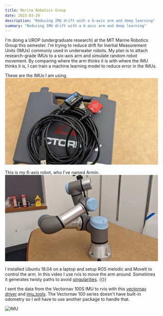 ```yaml
---
title: Marine Robotics Group
date: 2023-03-29
description: "Reducing IMU drift with a 6-axis arm and deep learning"
summary: "Reducing IMU drift with a 6-axis arm and deep learning"
---
```


I'm doing a UROP (undergraduate research) at the MIT Marine Robotics Group this semester. I'm trying to reduce drift for Inertial Measurement Units (IMUs) commonly used in underwater robots. My plan is to attach research-grade IMUs to a six-axis arm and simulate random robot movement. By comparing where the arm thinks it is with where the IMU thinks it is, I can train a machine learning model to reduce error in the IMUs.

These are the IMUs I am using.
![IMUs](images/imus.jpg)

This is my 6-axis robot, who I've named Armin.
![Armin](images/armin.jpg)

I installed Ubuntu 18.04 on a laptop and setup ROS melodic and MoveIt to control the arm. In this video I use rvis to move the arm around. Sometimes it generates twisty paths to avoid [singularities](https://www.mecademic.com/en/what-are-singularities-in-a-six-axis-robot-arm).
{{<youtube US2L-SOqrEw>}}

I sent the data from the Vectornav 100S IMU to rvis with this [vectornav driver](https://github.com/dawonn/vectornav) and [imu_tools](https://github.com/CCNYRoboticsLab/imu_tools). The Vectornav 100 series doesn't have built-in odometry so I will have to use another package to handle that.

![IMU](images/imu_test.gif)
